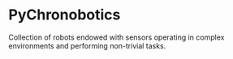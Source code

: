 # PyChronobotics
Collection of robots endowed with sensors operating in complex environments and performing non-trivial tasks.  

